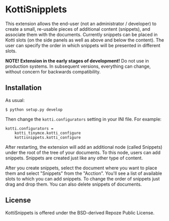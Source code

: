 KottiSnipplets
==============

This extension allows the end-user (not an administrator / developer) 
to create a small, re-usable pieces of additional content (snippets), 
and associate them with the documents. Currently snippets can be placed
in Kotti slots (on the side panels as well as above and below the 
content). The user can specify the order in which snippets will be 
presented in different slots.


**NOTE! Extension in the early stages of development!** Do not use 
in production systems. In subsequent versions, everything can change, 
without concern for backwards compatibility.

Installation
------------

As usual:


```
$ python setup.py develop
```

Then change the ```kotti.configurators``` setting in your INI file. 
For example:

```
kotti.configurators = 
	kotti_tinymce.kotti_configure 
	kottisnippets.kotti_configure
```

After restarting, the extension will add an additional node (called 
Snippets) under the root of the tree of your documents. To this node, 
users can add snippets. Snippets are created just like any other type 
of content.

After you create snippets, select the document where you want to place 
them and select "Snippets" from the "Acction". You'll see a list of 
available slots to which you can add snippets. To change the order of 
snippets just drag and drop them. You can also delete snippets of 
documents.

License
-------
KottiSnippets is offered under the BSD-derived Repoze Public License.
